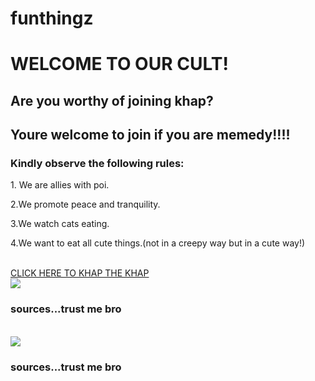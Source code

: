 # funthingz
<html>
<head>
<title>khap</title>
</head>
<body>
<h1>WELCOME TO OUR CULT!</h1>
<h2>Are you worthy of joining khap?</h2>
<h2>Youre welcome to join if you are memedy!!!!</h2>
<h3>Kindly observe the following rules:</h3>
<p>1. We are allies with poi.</p>
<p>2.We promote peace and tranquility.</p>
<p>3.We watch cats eating.</p>
<p>4.We want to eat all cute things.(not in a creepy way but in a cute way!)</p>
<br/>
<a href="https://wompampsupport.azureedge.net/fetchimage?siteId=7575&v=2&jpgQuality=100&width=700&url=https%3A%2F%2Fi.kym-cdn.com%2Fphotos%2Fimages%2Fnewsfeed%2F001%2F878%2F329%2Fdfa.jpg">CLICK HERE TO KHAP THE KHAP</a>
<br/>
<a href="https://youtu.be/dQw4w9WgXcQ"><img src="https://media.pinatafarm.com/protected/B183D0EF-49B8-47BF-A523-E72FD0CFFAAC/Why-are-you-gay.3.meme.webp"/></a>
<h3>sources...trust me bro</h3>
</body>
</html>

<br/>
<a href="https://youtu.be/dQw4w9WgXcQ"><img src="https://media.pinatafarm.com/protected/B183D0EF-49B8-47BF-A523-E72FD0CFFAAC/Why-are-you-gay.3.meme.webp"/></a>
<h3>sources...trust me bro</h3>
</body>
</html>
